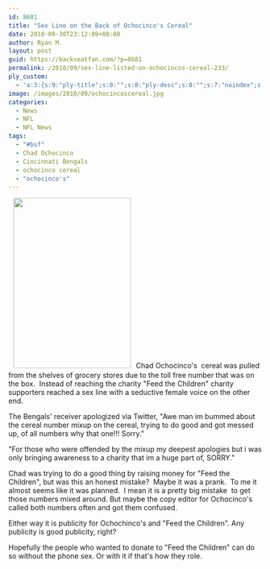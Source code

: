 ```yaml
---
id: 8681
title: "Sex Line on the Back of Ochocinco's Cereal"
date: 2010-09-30T23:12:09+00:00
author: Ryan M.
layout: post
guid: https://backseatfan.com/?p=8681
permalink: /2010/09/sex-line-listed-on-ochocincos-cereal-233/
ply_custom:
  - 'a:3:{s:9:"ply-title";s:0:"";s:8:"ply-desc";s:0:"";s:7:"noindex";s:0:"";}'
image: /images/2010/09/ochocincoscereal.jpg
categories:
  - News
  - NFL
  - NFL News
tags:
  - "#bsf"
  - Chad Ochocinco
  - Cincinnati Bengals
  - ochocinco cereal
  - "ochocinco's"
---
```


<div class="entry">
  <p>
    <img class="size-full wp-image-8682 alignleft" style="margin-top: 0px; margin-bottom: 5px; margin-left: 10px; margin-right: 10px;" title="ochocincocereal" src="/images/2010/09/ochocincocereal.jpeg" alt="" width="233" height="338" srcset="/images/2010/09/ochocincocereal.jpeg 556w, /images/2010/09/ochocincocereal-207x300.jpeg 207w" sizes="(max-width: 233px) 100vw, 233px" />Chad Ochocinco's  cereal was pulled from the shelves of grocery stores due to the toll free number that was on the box.  Instead of reaching the charity "Feed the Children" charity supporters reached a sex line with a seductive female voice on the other end.
  </p>

  <p>
    The Bengals' receiver apologized via Twitter, "Awe man im bummed about the cereal number mixup on the cereal, trying to do good and got messed up, of all numbers why that one!!! Sorry."
  </p>

  <p>
    "For those who were offended by the mixup my deepest apologies but i was only bringing awareness to a charity that im a huge part of, SORRY."
  </p>

  <p>
    Chad was trying to do a good thing by raising money for "Feed the Children", but was this an honest mistake?  Maybe it was a prank.  To me it almost seems like it was planned.  I mean it is a pretty big mistake  to get those numbers mixed around. But maybe the copy editor for Ochocinco's called both numbers often and got them confused.
  </p>

  <p>
    Either way it is publicity for Ochochinco's and "Feed the Children". Any publicity is good publicity, right?
  </p>

  <p>
    Hopefully the people who wanted to donate to "Feed the Children" can do so without the phone sex. Or with it if that's how they role.
  </p>
</div>
